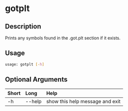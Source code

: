 <!-- THIS PART OF THIS FILE IS AUTOGENERATED. DO NOT MODIFY IT. See scripts/generate_docs.sh -->




# gotplt

## Description


Prints any symbols found in the .got.plt section if it exists.
## Usage


```bash
usage: gotplt [-h]

```
## Optional Arguments

|Short|Long|Help|
| :--- | :--- | :--- |
|-h|--help|show this help message and exit|

<!-- END OF AUTOGENERATED PART. Do not modify this line or the line below, they mark the end of the auto-generated part of the file. If you want to extend the documentation in a way which cannot easily be done by adding to the command help description, write below the following line. -->
<!-- ------------\>8---- ----\>8---- ----\>8------------ -->
